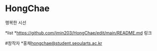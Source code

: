 # HongChae
행복한 시선

*list
*<https://github.com/jmin203/HongChae/edit/main/README.md> 링크

#창작자
*홍채<hongchae@student.seoularts.ac.kr>

